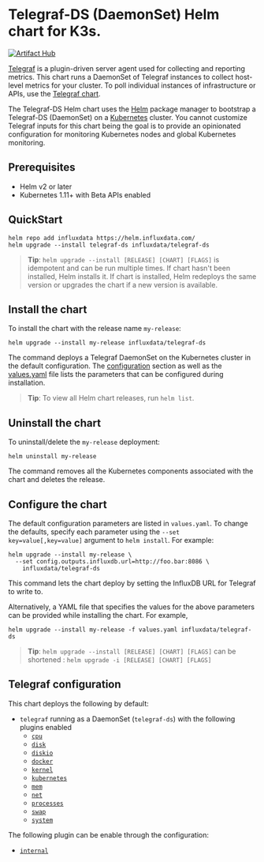 # Telegraf-DS (DaemonSet) Helm chart for K3s.

[![Artifact Hub](https://img.shields.io/endpoint?url=https://artifacthub.io/badge/repository/telegraf-ds-k3s)](https://artifacthub.io/packages/search?repo=telegraf-ds-k3s)

[Telegraf](https://github.com/influxdata/telegraf) is a plugin-driven server agent used for collecting and reporting metrics. This chart runs a DaemonSet of Telegraf instances to collect host-level metrics for your cluster. To poll individual instances of infrastructure or APIs, use the [Telegraf chart](https://github.com/influxdata/helm-charts/tree/master/charts/telegraf).

The Telegraf-DS Helm chart uses the [Helm](https://helm.sh) package manager to bootstrap a Telegraf-DS (DaemonSet) on a [Kubernetes](http://kubernetes.io) cluster. You cannot customize Telegraf inputs for this chart being the goal is to provide an opinionated configuration for monitoring Kubernetes nodes and global Kubernetes monitoring.

## Prerequisites

- Helm v2 or later
- Kubernetes 1.11+ with Beta APIs enabled

## QuickStart

```console
helm repo add influxdata https://helm.influxdata.com/
helm upgrade --install telegraf-ds influxdata/telegraf-ds
```

> **Tip**: `helm upgrade --install [RELEASE] [CHART] [FLAGS]` is idempotent and can be run multiple times. If chart hasn't been installed, Helm installs it. If chart is installed, Helm redeploys the same version or upgrades the chart if a new version is available.

## Install the chart

To install the chart with the release name `my-release`:

```console
helm upgrade --install my-release influxdata/telegraf-ds
```

The command deploys a Telegraf DaemonSet on the Kubernetes cluster in the default configuration. The [configuration](#configuration) section as well as the [values.yaml](/values.yaml) file lists the parameters that can be configured during installation.

> **Tip**: To view all Helm chart releases, run `helm list`.

## Uninstall the chart

To uninstall/delete the `my-release` deployment:

```console
helm uninstall my-release
```

The command removes all the Kubernetes components associated with the chart and deletes the release.

## Configure the chart

The default configuration parameters are listed in `values.yaml`. To change the defaults, specify each parameter using the `--set key=value[,key=value]` argument to `helm install`. For example:

```console
helm upgrade --install my-release \
  --set config.outputs.influxdb.url=http://foo.bar:8086 \
    influxdata/telegraf-ds
```

This command lets the chart deploy by setting the InfluxDB URL for Telegraf to write to.

Alternatively, a YAML file that specifies the values for the above parameters can be provided while installing the chart. For example,

```console
helm upgrade --install my-release -f values.yaml influxdata/telegraf-ds
```

> **Tip**: `helm upgrade --install [RELEASE] [CHART] [FLAGS]` can be shortened : `helm upgrade -i [RELEASE] [CHART] [FLAGS]`

## Telegraf configuration

This chart deploys the following by default:

- `telegraf` running as a DaemonSet (`telegraf-ds`) with the following plugins enabled
  * [`cpu`](https://github.com/influxdata/telegraf/tree/master/plugins/inputs/cpu)
  * [`disk`](https://github.com/influxdata/telegraf/tree/master/plugins/inputs/disk)
  * [`diskio`](https://github.com/influxdata/telegraf/tree/master/plugins/inputs/diskio)
  * [`docker`](https://github.com/influxdata/telegraf/tree/master/plugins/inputs/docker)
  * [`kernel`](https://github.com/influxdata/telegraf/tree/master/plugins/inputs/kernel)
  * [`kubernetes`](https://github.com/influxdata/telegraf/tree/master/plugins/inputs/kubernetes)
  * [`mem`](https://github.com/influxdata/telegraf/tree/master/plugins/inputs/mem)
  * [`net`](https://github.com/influxdata/telegraf/tree/master/plugins/inputs/net)
  * [`processes`](https://github.com/influxdata/telegraf/tree/master/plugins/inputs/processes)
  * [`swap`](https://github.com/influxdata/telegraf/tree/master/plugins/inputs/swap)
  * [`system`](https://github.com/influxdata/telegraf/tree/master/plugins/inputs/system)

The following plugin can be enable through the configuration:

- [`internal`](https://github.com/influxdata/telegraf/tree/master/plugins/inputs/internal)
